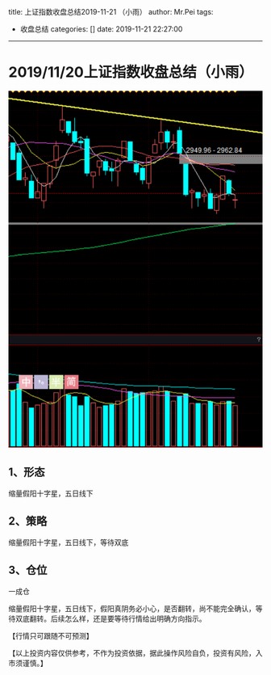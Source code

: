 title: 上证指数收盘总结2019-11-21 （小雨）
author: Mr.Pei
tags:

  - 收盘总结
categories: []
date: 2019-11-21  22:27:00
---
# 2019/11/20上证指数收盘总结（小雨）

![](https://github.com/Soros1990/markDownImages/blob/master/20191121222152.png?raw=true)

## 1、形态

缩量假阳十字星，五日线下

## 2、策略

缩量假阳十字星，五日线下，等待双底

## 3、仓位
一成仓

缩量假阳十字星，五日线下，假阳真阴务必小心，是否翻转，尚不能完全确认，等待双底翻转。后续怎么样，还是要等待行情给出明确方向指示。

【行情只可跟随不可预测】

【以上投资内容仅供参考，不作为投资依据，据此操作风险自负，投资有风险，入市须谨慎。】